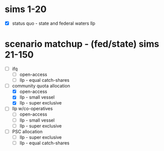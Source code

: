 # sims 1-20
- [x] status quo - state and federal waters llp

# scenario matchup - (fed/state) sims 21-150
- [ ] ifq
    - [ ] open-access
    - [ ] llp - equal catch-shares
- [ ] community quota allocation
    - [x] open-access
    - [x] llp - small vessel  
    - [x] llp - super exclusive 
- [ ] llp w/co-operatives
    - [ ] open-access
    - [ ] llp - small vessel  
    - [ ] llp - super exclusive 
- [ ] PSC allocation
    - [ ] llp - super exclusive 
    - [ ] llp - equal catch-shares 
